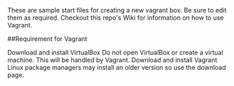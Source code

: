 These are sample start files for creating a new vagrant box. Be sure to edit them as required. Checkout this repo's Wiki for information on how to use Vagrant.

##Requirement for Vagrant

Download and install VirtualBox
Do not open VirtualBox or create a virtual machine. This will be handled by Vagrant.
Download and install Vagrant
Linux package managers may install an older version so use the download page.
